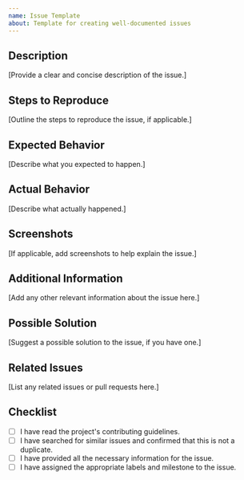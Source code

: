 ```yaml
---
name: Issue Template
about: Template for creating well-documented issues
---
```


## Description

[Provide a clear and concise description of the issue.]

## Steps to Reproduce

[Outline the steps to reproduce the issue, if applicable.]

## Expected Behavior

[Describe what you expected to happen.]

## Actual Behavior

[Describe what actually happened.]

## Screenshots

[If applicable, add screenshots to help explain the issue.]

## Additional Information

[Add any other relevant information about the issue here.]

## Possible Solution

[Suggest a possible solution to the issue, if you have one.]

## Related Issues

[List any related issues or pull requests here.]

## Checklist

- [ ] I have read the project's contributing guidelines.
- [ ] I have searched for similar issues and confirmed that this is not a duplicate.
- [ ] I have provided all the necessary information for the issue.
- [ ] I have assigned the appropriate labels and milestone to the issue.
